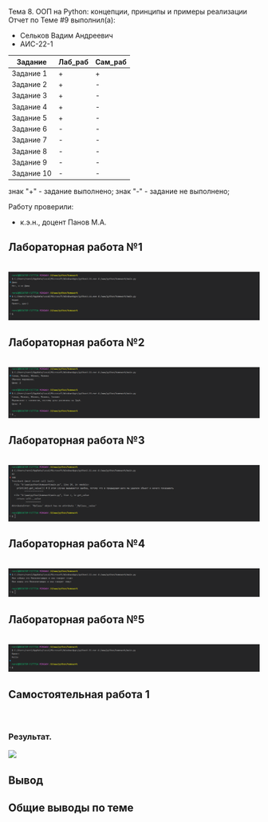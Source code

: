 Тема 8. ООП на Python: концепции, принципы и примеры реализации
Отчет по Теме #9 выполнил(а):
- Сельков Вадим Андреевич
- АИС-22-1

| Задание | Лаб_раб | Сам_раб |
| ------ | ------ | ------ |
| Задание 1 | + | + |
| Задание 2 | + | - |
| Задание 3 | + | - |
| Задание 4 | + | - |
| Задание 5 | + | - |
| Задание 6 | - | - |
| Задание 7 | - | - |
| Задание 8 | - | - |
| Задание 9 | - | - |
| Задание 10 | - | - |

знак "+" - задание выполнено; знак "-" - задание не выполнено;

Работу проверили:
- к.э.н., доцент Панов М.А.

## Лабораторная работа №1
### 

```python


```

![](pic/9.1.png)

## Лабораторная работа №2
### 

```python


```

![](pic/9.2.png)

## Лабораторная работа №3
### 

```python


```

![](pic/9.3.png)

## Лабораторная работа №4
### 

```python


```

![](pic/9.4.png)

## Лабораторная работа №5
### 

```python


```

![](pic/9.5.png)

## Самостоятельная работа 1
### 

```python



```

### Результат.

![](pic/9.11.png)

## Вывод


## Общие выводы по теме


